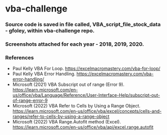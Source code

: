 # vba-challenge
### Source code is saved in file called, VBA_script_file_stock_data - gfoley, within vba-challenge repo.
### Screenshots attached for each year - 2018, 2019, 2020.
### References
  - Paul Kelly VBA For Loop. https://excelmacromastery.com/vba-for-loop/
  - Paul Kelly VBA Error Handling. https://excelmacromastery.com/vba-error-handling/
  - Microsoft (2021) VBA Subscript out of range (Error 9). https://learn.microsoft.com/en-us/office/vba/Language/Reference/User-Interface-Help/subscript-out-of-range-error-9
  - Microsoft (2022) VBA Refer to Cells by Using a Range Object. https://learn.microsoft.com/en-us/office/vba/excel/concepts/cells-and-ranges/refer-to-cells-by-using-a-range-object
  - Microsoft (2022) VBA Range.Autofit method (Excel). https://learn.microsoft.com/en-us/office/vba/api/excel.range.autofit
